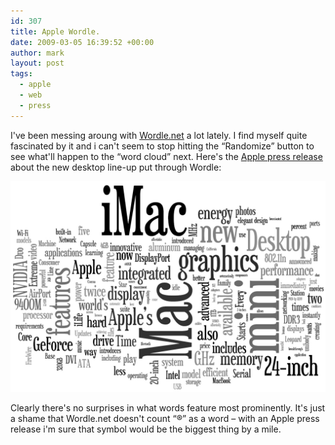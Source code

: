 ```yaml
---
id: 307
title: Apple Wordle.
date: 2009-03-05 16:39:52 +00:00
author: mark
layout: post
tags:
  - apple
  - web
  - press
---
```

I've been messing aroung with [Wordle.net](http://www.wordle.net/) a lot lately. I find myself quite fascinated by it and i can't seem to stop hitting the &#8220;Randomize&#8221; button to see what'll happen to the &#8220;word cloud&#8221; next. Here's the [Apple press release](http://www.apple.com/pr/library/2009/03/03consumer.html) about the new desktop line-up put through Wordle:

![Apple press release wordle](/images/fromwp/2009/03/apple-wordle2.jpg)

Clearly there's no surprises in what words feature most prominently. It's just a shame that Wordle.net doesn't count &#8220;®&#8221; as a word &#8211; with an Apple press release i'm sure that symbol would be the biggest thing by a mile.

